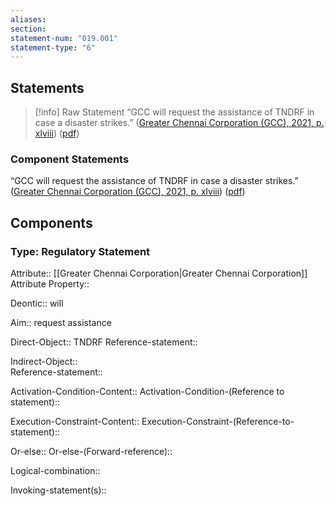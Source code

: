 ```yaml
---
aliases: 
section: 
statement-num: "019.001"
statement-type: "6"
---
```

## Statements 
> [!info] Raw Statement
> “GCC will request the assistance of TNDRF in case a disaster strikes.” ([Greater Chennai Corporation (GCC), 2021, p. xlviii](zotero://select/library/items/AZZSXLC8)) ([pdf](zotero://open-pdf/library/items/ZWDYK52D?page=48&annotation=DZXTWSPL)) 
> 

### Component Statements
“GCC will request the assistance of TNDRF in case a disaster strikes.” ([Greater Chennai Corporation (GCC), 2021, p. xlviii](zotero://select/library/items/AZZSXLC8)) ([pdf](zotero://open-pdf/library/items/ZWDYK52D?page=48&annotation=DZXTWSPL)) 
## Components
### Type: Regulatory Statement
Attribute:: [[Greater Chennai Corporation|Greater Chennai Corporation]]
	Attribute Property::

Deontic:: will

Aim:: request assistance

Direct-Object:: TNDRF
	Reference-statement::

Indirect-Object::  
	Reference-statement::

Activation-Condition-Content::
	Activation-Condition-(Reference to statement)::

Execution-Constraint-Content::
	Execution-Constraint-(Reference-to-statement)::

Or-else::
	Or-else-(Forward-reference)::

Logical-combination::

Invoking-statement(s)::